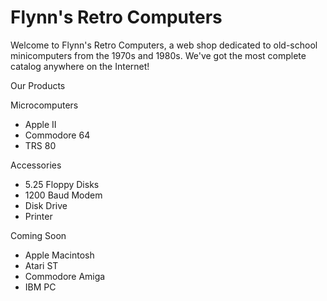 <!DOCTYPE html>
<html>
<head>
<meta charaset = “utf-8”>
	
<!--<title>--<h2>Flynn's Retro Computers</h2></title--> 
</head>
<body>
<h1>Flynn's Retro Computers</h1>


Welcome to Flynn's Retro Computers, a web shop dedicated to old-school minicomputers from the 1970s and 1980s. We've got the most complete catalog anywhere on the Internet!


Our Products

Microcomputers

- Apple II
- Commodore 64
- TRS 80

Accessories

- 5.25 Floppy Disks
- 1200 Baud Modem
- Disk Drive
- Printer

Coming Soon

- Apple Macintosh
- Atari ST
- Commodore Amiga
- IBM PC
